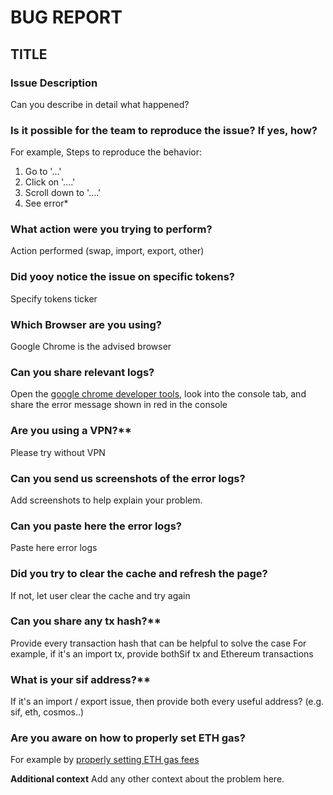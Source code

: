 # BUG REPORT

## TITLE

### Issue Description
Can you describe in detail what happened?

### Is it possible for the team to reproduce the issue? If yes, how?
For example, 
Steps to reproduce the behavior:
1. Go to '...'
2. Click on '....'
3. Scroll down to '....'
4. See error*


### What action were you trying to perform?
Action performed (swap, import, export, other)

### Did yooy notice the issue on specific tokens? 
Specify tokens ticker

### Which Browser are you using?
Google Chrome is the advised browser

### Can you share relevant logs?
Open the [google chrome developer tools](https://balsamiq.com/support/faqs/browserconsole/#google-chrome), look into the console tab, and share the error message shown in red in the console

### Are you using a VPN?**
Please try without VPN

### Can you send us screenshots of the error logs?
Add screenshots to help explain your problem.

### Can you paste here the error logs?
Paste here error logs

### Did you try to clear the cache and refresh the page?
If not, let user clear the cache and try again

### Can you share any tx hash?** 
Provide every transaction hash that can be helpful to solve the case
For example, if it's an import tx, provide bothSif tx and Ethereum transactions

### What is your sif address?** 
If it's an import / export issue, then provide both every useful address? (e.g. sif, eth, cosmos..)

### Are you aware on how to properly set ETH gas?
For example by [properly setting ETH gas fees](https://metamask.zendesk.com/hc/en-us/articles/4404600179227-User-Guide-Gas)

**Additional context**
Add any other context about the problem here.
